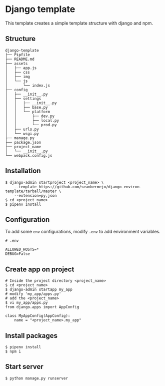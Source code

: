 # Django template

This template creates a simple template structure with django and npm.

## Structure

```
django-template
├── Pipfile
├── README.md
├── assets
│   ├── app.js
│   ├── css
│   ├── img
│   └── js
│       └── index.js
├── config
│   ├── __init__.py
│   ├── settings
│   │   ├── __init__.py
│   │   ├── base.py
│   │   └── platform
│   │       ├── dev.py
│   │       ├── local.py
│   │       └── prod.py
│   ├── urls.py
│   └── wsgi.py
├── manage.py
├── package.json
├── project_name
│   └── __init__.py
└── webpack.config.js
```

## Installation

```
$ django-admin startproject <project_name> \
    --template https://github.com/seanbermejo/django-environ-template/tarball/master \
    --extension=py,json
$ cd <project_name>
$ pipenv install
```

## Configuration

To add some `env` configurations, modify `.env` to add environment variables.

```
# .env

ALLOWED_HOSTS=*
DEBUG=False
```

## Create app on project

```
# Inside the project directory <project_name>
$ cd <project_name>
$ django-admin startapp my_app
# modify 'my_app/apps.py'
# add the <project_name>
$ vi my_app/apps.py
from django.apps import AppConfig

class MyAppConfig(AppConfig):
    name = "<project_name>.my_app"
```

## Install packages

```
$ pipenv install
$ npm i
```


## Start server

```
$ python manage.py runserver
```
